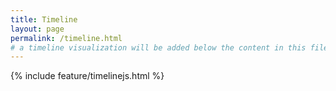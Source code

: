 ```yaml
---
title: Timeline
layout: page
permalink: /timeline.html
# a timeline visualization will be added below the content in this file
---
```


{% include feature/timelinejs.html %}
